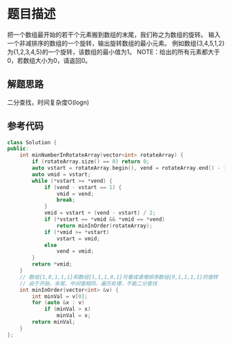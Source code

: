 # 题目描述

把一个数组最开始的若干个元素搬到数组的末尾，我们称之为数组的旋转。 输入一个非减排序的数组的一个旋转，输出旋转数组的最小元素。 例如数组{3,4,5,1,2}为{1,2,3,4,5}的一个旋转，该数组的最小值为1。 NOTE：给出的所有元素都大于0，若数组大小为0，请返回0。

## 解题思路

二分查找，时间复杂度O(logn)

## 参考代码

```cpp
class Solution {
public:
    int minNumberInRotateArray(vector<int> rotateArray) {
        if (rotateArray.size() == 0) return 0;
        auto vstart = rotateArray.begin(), vend = rotateArray.end() - 1;
        auto vmid = vstart;
        while (*vstart >= *vend) {
            if (vend - vstart == 1) {
                vmid = vend;
                break;
            }
            vmid = vstart + (vend - vstart) / 2;
            if (*vstart == *vmid && *vmid == *vend)
                return minInOrder(rotateArray);
            if (*vmid >= *vstart)
                vstart = vmid;
            else
                vend = vmid;
        }
        return *vmid;
    }
    // 数组{1,0,1,1,1}和数组{1,1,1,0,1}可看成递增排序数组{0,1,1,1,1}的旋转
    // 由于开始、末尾、中间值相同，遍历处理，不能二分查找
    int minInOrder(vector<int> &v) {
        int minVal = v[0];
        for (auto &x : v)
            if (minVal > x)
                minVal = x;
        return minVal;
    }
};
```
